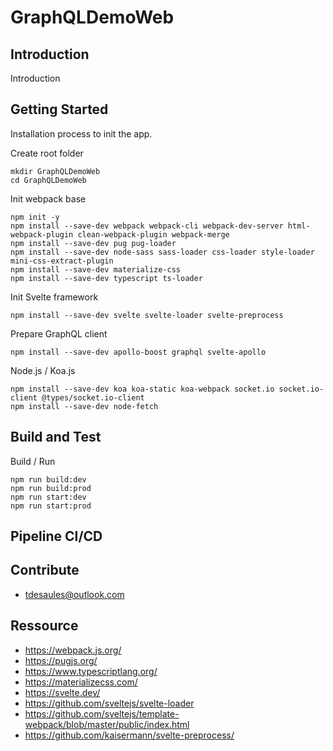 # GraphQLDemoWeb

## Introduction

Introduction

## Getting Started

Installation process to init the app.

Create root folder

```
mkdir GraphQLDemoWeb
cd GraphQLDemoWeb
```

Init webpack base

```
npm init -y
npm install --save-dev webpack webpack-cli webpack-dev-server html-webpack-plugin clean-webpack-plugin webpack-merge
npm install --save-dev pug pug-loader
npm install --save-dev node-sass sass-loader css-loader style-loader mini-css-extract-plugin
npm install --save-dev materialize-css
npm install --save-dev typescript ts-loader
```

Init Svelte framework

```
npm install --save-dev svelte svelte-loader svelte-preprocess
```

Prepare GraphQL client

```
npm install --save-dev apollo-boost graphql svelte-apollo
```

Node.js / Koa.js

```
npm install --save-dev koa koa-static koa-webpack socket.io socket.io-client @types/socket.io-client
npm install --save-dev node-fetch
```

## Build and Test

Build / Run

```
npm run build:dev
npm run build:prod
npm run start:dev
npm run start:prod
```

## Pipeline CI/CD



## Contribute

- tdesaules@outlook.com

## Ressource

- <https://webpack.js.org/>
- <https://pugjs.org/>
- <https://www.typescriptlang.org/>
- <https://materializecss.com/>
- <https://svelte.dev/>
- <https://github.com/sveltejs/svelte-loader>
- <https://github.com/sveltejs/template-webpack/blob/master/public/index.html>
- <https://github.com/kaisermann/svelte-preprocess/>
